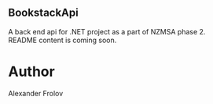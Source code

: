 ## BookstackApi  
A back end api for .NET project as a part of NZMSA phase 2.  
README content is coming soon.

# Author  
Alexander Frolov
